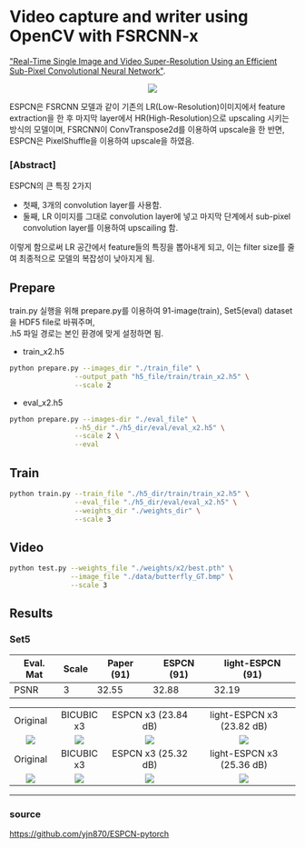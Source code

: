 # Video capture and writer using OpenCV with FSRCNN-x

["Real-Time Single Image and Video Super-Resolution Using an Efficient Sub-Pixel Convolutional Neural Network"](https://arxiv.org/abs/1609.05158).

<center><img src="./thumbnails/fig1.png"></center>

ESPCN은 FSRCNN 모델과 같이 기존의 LR(Low-Resolution)이미지에서 feature extraction을 한 후 마지막 layer에서 HR(High-Resolution)으로 upscaling 시키는 방식의 모델이며, FSRCNN이 ConvTranspose2d를 이용하여 upscale을 한 반면, ESPCN은 PixelShuffle을 이용하여 upscale을 하였음.

### [Abstract]
ESPCN의 큰 특징 2가지
- 첫째, 3개의 convolution layer를 사용함. 
- 둘째, LR 이미지를 그대로 convolution layer에 넣고 마지막 단계에서 sub-pixel convolution layer를 이용하여 upscailing 함. 

이렇게 함으로써 LR 공간에서 feature들의 특징을 뽑아내게 되고, 이는 filter size를 줄여 최종적으로 모델의 복잡성이 낮아지게 됨.

## Prepare

train.py 실행을 위해 prepare.py를 이용하여 91-image(train), Set5(eval) dataset을 HDF5 file로 바꿔주며,\
.h5 파일 경로는 본인 환경에 맞게 설정하면 됨.

- train_x2.h5

```bash
python prepare.py --images_dir "./train_file" \
                --output_path "h5_file/train/train_x2.h5" \
                --scale 2
```

- eval_x2.h5

```bash
python prepare.py --images-dir "./eval_file" \
                --h5_dir "./h5_dir/eval/eval_x2.h5" \
                --scale 2 \
                --eval
```

## Train


```bash
python train.py --train_file "./h5_dir/train/train_x2.h5" \
                --eval_file "./h5_dir/eval/eval_x2.h5" \
                --weights_dir "./weights_dir" \
                --scale 3               
```

## Video

```bash
python test.py --weights_file "./weights/x2/best.pth" \
               --image_file "./data/butterfly_GT.bmp" \
               --scale 3
```

## Results

### Set5

| Eval. Mat | Scale | Paper (91) | ESPCN (91) | light-ESPCN (91) |
|-----------|-------|-------|-----------------|-----------------|
| PSNR | 3 | 32.55 | 32.88 | 32.19 |

<table>
    <tr>
        <td><center>Original</center></td>
        <td><center>BICUBIC x3</center></td>
        <td><center>ESPCN x3 (23.84 dB)</center></td>
        <td><center>light-ESPCN x3 (23.82 dB)</center></td>
    </tr>
    <tr>
    	<td>
    		<center><img src="./data/baboon.bmp""></center>
    	</td>
    	<td>
    		<center><img src="./data/baboon_bicubic_x3.bmp"></center>
    	</td>
    	<td>
    		<center><img src="./data/baboon_espcn_x3.bmp"></center>
    	</td>
      <td>
    		<center><img src="./data/baboon_light_espcn_x3.bmp"></center>
    	</td>
    </tr>
    <tr>
        <td><center>Original</center></td>
        <td><center>BICUBIC x3</center></td>
        <td><center>ESPCN x3 (25.32 dB)</center></td>
        <td><center>light-ESPCN x3 (25.36 dB)</center></td>  
    </tr>
    <tr>
    	<td>
    		<center><img src="./data/comic.bmp""></center>
    	</td>
    	<td>
    		<center><img src="./data/comic_bicubic_x3.bmp"></center>
    	</td>
    	<td>
    		<center><img src="./data/comic_espcn_x3.bmp"></center>
    	</td>
      <td>
    		<center><img src="./data/comic_light_espcn_x3.bmp"></center>
    	</td>
    </tr>  
</table>

--------
### source
https://github.com/yjn870/ESPCN-pytorch
